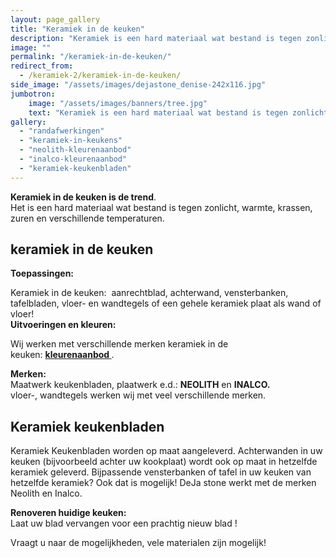 ```yaml
---
layout: page_gallery
title: "Keramiek in de keuken"
description: "Keramiek is een hard materiaal wat bestand is tegen zonlicht, warmte, krassen, zuren en verschillende temperaturen."
image: ""
permalink: "/keramiek-in-de-keuken/"
redirect_from:
  - /keramiek-2/keramiek-in-de-keuken/
side_image: "/assets/images/dejastone_denise-242x116.jpg"
jumbotron:
    image: "/assets/images/banners/tree.jpg"
    text: "Keramiek is een hard materiaal wat bestand is tegen zonlicht, warmte, krassen, zuren en verschillende temperaturen."
gallery: 
  - "randafwerkingen"
  - "keramiek-in-keukens"
  - "neolith-kleurenaanbod"
  - "inalco-kleurenaanbod"    
  - "keramiek-keukenbladen"
---
```

**Keramiek in de keuken is de trend**.  
Het is een hard materiaal wat bestand is tegen zonlicht, warmte, krassen, zuren en verschillende temperaturen. 

keramiek in de keuken
---------------------

**Toepassingen:**

Keramiek in de keuken:  aanrechtblad, achterwand, vensterbanken, tafelbladen, vloer- en wandtegels of een gehele keramiek plaat als wand of vloer!  
**Uitvoeringen en kleuren:**

Wij werken met verschillende merken keramiek in de keuken: **[kleurenaanbod](https://www.dejastone.nl/keramiek-kleurenaanbod/)[ ](https://www.dejastone.nl/composiet/composiet-kleurenaanbod/)**. 

**Merken:**  
Maatwerk keukenbladen, plaatwerk e.d.: **NEOLITH** en **INALCO.**  
vloer-, wandtegels werken wij met veel verschillende merken.

## Keramiek keukenbladen
Keramiek Keukenbladen worden op maat aangeleverd. Achterwanden in uw keuken
(bijvoorbeeld achter uw kookplaat) wordt ook op maat in hetzelfde keramiek geleverd.
Bijpassende vensterbanken of tafel in uw keuken van hetzelfde keramiek? Ook dat is mogelijk!
DeJa stone werkt met de merken Neolith en Inalco.

**Renoveren huidige keuken:**  
Laat uw blad vervangen voor een prachtig nieuw blad !

Vraagt u naar de mogelijkheden, vele materialen zijn mogelijk!

